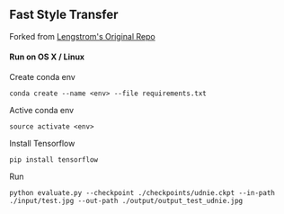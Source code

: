 ## Fast Style Transfer

Forked from [Lengstrom's Original Repo](https://github.com/lengstrom/fast-style-transfer)

#### Run on OS X / Linux

Create conda env

```
conda create --name <env> --file requirements.txt
```

Active conda env

```
source activate <env>
```

Install Tensorflow

```
pip install tensorflow
```

Run

```
python evaluate.py --checkpoint ./checkpoints/udnie.ckpt --in-path ./input/test.jpg --out-path ./output/output_test_udnie.jpg
```

